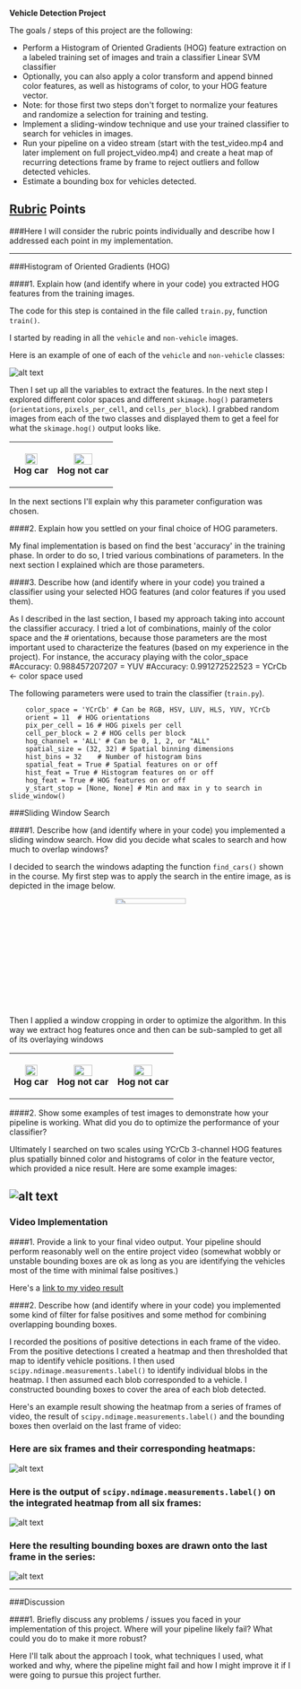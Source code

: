**Vehicle Detection Project**

The goals / steps of this project are the following:

* Perform a Histogram of Oriented Gradients (HOG) feature extraction on a labeled training set of images and train a classifier Linear SVM classifier
* Optionally, you can also apply a color transform and append binned color features, as well as histograms of color, to your HOG feature vector. 
* Note: for those first two steps don't forget to normalize your features and randomize a selection for training and testing.
* Implement a sliding-window technique and use your trained classifier to search for vehicles in images.
* Run your pipeline on a video stream (start with the test_video.mp4 and later implement on full project_video.mp4) and create a heat map of recurring detections frame by frame to reject outliers and follow detected vehicles.
* Estimate a bounding box for vehicles detected.

[//]: # (Image References)
[image1]: ./examples/car_not_car.png
[image2]: ./examples/HOG_example.jpg
[image3]: ./examples/sliding_windows.jpg
[image4]: ./examples/sliding_window.jpg
[image5]: ./examples/bboxes_and_heat.png
[image6]: ./examples/labels_map.png
[image7]: ./examples/output_bboxes.png
[video1]: ./project_video.mp4

## [Rubric](https://review.udacity.com/#!/rubrics/513/view) Points
###Here I will consider the rubric points individually and describe how I addressed each point in my implementation.  

---

###Histogram of Oriented Gradients (HOG)

####1. Explain how (and identify where in your code) you extracted HOG features from the training images.

The code for this step is contained in the file called `train.py`, function `train()`.  

I started by reading in all the `vehicle` and `non-vehicle` images.  

Here is an example of one of each of the `vehicle` and `non-vehicle` classes:

![alt text][image1]

Then I set up all the variables to extract the features. In the next step I explored different color spaces and different `skimage.hog()` parameters (`orientations`, `pixels_per_cell`, and `cells_per_block`).  I grabbed random images from each of the two classes and displayed them to get a feel for what the `skimage.hog()` output looks like.

<table style="width:100%">
  <tr>
    <th>
      <p align="center">
           <img src="./output_images/hog_car.png" width="60%" height="60%">
           <br>Hog car
      </p>
    </th>
    <th>
      <p align="center">
           <img src="./output_images/hog_not_car.png" width="60%" height="60%">
           <br>Hog not car
      </p>
    </th>
  </tr>
</table>

In the next sections I'll explain why this parameter configuration was chosen.


####2. Explain how you settled on your final choice of HOG parameters.

My final implementation is based on find the best 'accuracy' in the training phase. In order to do so, I tried various combinations of parameters. In the next section I explained which are those parameters.

####3. Describe how (and identify where in your code) you trained a classifier using your selected HOG features (and color features if you used them).

As I described in the last section, I based my approach taking into account the classifier accuracy. I tried a lot of combinations, mainly  of the color space and the # orientations, because those parameters are the most important used to characterize the features (based on my experience in the project). For instance, the accuracy playing with the color_space
    #Accuracy: 0.988457207207 = YUV
    #Accuracy: 0.991272522523 = YCrCb <- color space used
    
The following parameters were used to train the classifier (`train.py`).
 
```
    color_space = 'YCrCb' # Can be RGB, HSV, LUV, HLS, YUV, YCrCb
    orient = 11  # HOG orientations
    pix_per_cell = 16 # HOG pixels per cell
    cell_per_block = 2 # HOG cells per block
    hog_channel = 'ALL' # Can be 0, 1, 2, or "ALL"
    spatial_size = (32, 32) # Spatial binning dimensions
    hist_bins = 32    # Number of histogram bins
    spatial_feat = True # Spatial features on or off
    hist_feat = True # Histogram features on or off
    hog_feat = True # HOG features on or off
    y_start_stop = [None, None] # Min and max in y to search in slide_window()

```

###Sliding Window Search

####1. Describe how (and identify where in your code) you implemented a sliding window search.  How did you decide what scales to search and how much to overlap windows?

I decided to search the windows adapting the function `find_cars()` shown in the course. My first step was to apply the search in the entire image, as is depicted in the image below.

<p align="center">
   <img src="./output_images/sliding_full.png" width="50%" height="5%">
</p>

Then I applied a window cropping in order to optimize the algorithm. In this way we extract hog features once and then can be sub-sampled to get all of its overlaying windows

<table style="width:100%">
  <tr>
    <th>
      <p align="center">
           <img src="./output_images/sliding_partial.png" width="60%" height="60%">
           <br>Hog car
      </p>
    </th>
    <th>
      <p align="center">
           <img src="./output_images/sliding_partial2.png" width="60%" height="60%">
           <br>Hog not car
      </p>
    </th>
      <th>
      <p align="center">
           <img src="./output_images/sliding_partial3.png" width="60%" height="60%">
           <br>Hog not car
      </p>
    </th>
  </tr>
</table>

####2. Show some examples of test images to demonstrate how your pipeline is working.  What did you do to optimize the performance of your classifier?

Ultimately I searched on two scales using YCrCb 3-channel HOG features plus spatially binned color and histograms of color in the feature vector, which provided a nice result.  Here are some example images:

![alt text][image4]
---

### Video Implementation

####1. Provide a link to your final video output.  Your pipeline should perform reasonably well on the entire project video (somewhat wobbly or unstable bounding boxes are ok as long as you are identifying the vehicles most of the time with minimal false positives.)

Here's a [link to my video result](./project_video.mp4)


####2. Describe how (and identify where in your code) you implemented some kind of filter for false positives and some method for combining overlapping bounding boxes.

I recorded the positions of positive detections in each frame of the video.  From the positive detections I created a heatmap and then thresholded that map to identify vehicle positions.  I then used `scipy.ndimage.measurements.label()` to identify individual blobs in the heatmap.  I then assumed each blob corresponded to a vehicle.  I constructed bounding boxes to cover the area of each blob detected.  

Here's an example result showing the heatmap from a series of frames of video, the result of `scipy.ndimage.measurements.label()` and the bounding boxes then overlaid on the last frame of video:

### Here are six frames and their corresponding heatmaps:

![alt text][image5]

### Here is the output of `scipy.ndimage.measurements.label()` on the integrated heatmap from all six frames:
![alt text][image6]

### Here the resulting bounding boxes are drawn onto the last frame in the series:
![alt text][image7]



---

###Discussion

####1. Briefly discuss any problems / issues you faced in your implementation of this project.  Where will your pipeline likely fail?  What could you do to make it more robust?

Here I'll talk about the approach I took, what techniques I used, what worked and why, where the pipeline might fail and how I might improve it if I were going to pursue this project further.  

